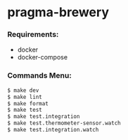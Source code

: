 # pragma-brewery

### Requirements:

* docker
* docker-compose

### Commands Menu:

```sh
$ make dev
$ make lint
$ make format
$ make test
$ make test.integration
$ make test.thermometer-sensor.watch
$ make test.integration.watch
```
